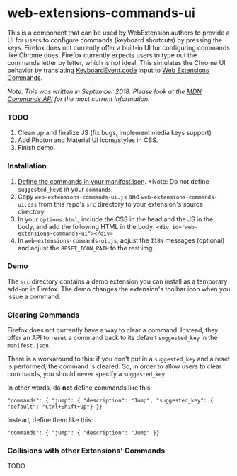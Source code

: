 # web-extensions-commands-ui
This is a component that can be used by WebExtension authors to provide a UI for users to configure commands (keyboard shortcuts) by pressing the keys.
Firefox does not currently offer a built-in UI for configuring commands like Chrome does. Firefox currently expects users to type out the commands letter by letter, which is not ideal.
This simulates the Chrome UI behavior by translating [KeyboardEvent.code](https://developer.mozilla.org/docs/Web/API/KeyboardEvent/code) input to [Web Extensions Commands](https://developer.mozilla.org/docs/Mozilla/Add-ons/WebExtensions/API/commands).

*Note: This was written in September 2018. Please look at the [MDN Commands API](https://developer.mozilla.org/docs/Mozilla/Add-ons/WebExtensions/API/commands) for the most current information.*

### TODO
1. Clean up and finalize JS (fix bugs, implement media keys support)
2. Add Photon and Material UI icons/styles in CSS.
3. Finish demo.

### Installation
1. [Define the commands in your manifest.json](https://developer.mozilla.org/docs/Mozilla/Add-ons/WebExtensions/manifest.json/commands). *Note: Do not define `suggested_key`s in your `commands`.
1. Copy `web-extensions-commands-ui.js` and `web-extensions-commands-ui.css` from this repo's `src` directory to your extension's source directory.
2. In your `options.html`, include the CSS in the head and the JS in the body, and add the following HTML in the body: `<div id="web-extensions-commands-ui"></div>`
3. In `web-extensions-commands-ui.js`, adjust the `I18N` messages (optional) and adjust the `RESET_ICON_PATH` to the rest img.

### Demo
The `src` directory contains a demo extension you can install as a temporary add-on in Firefox.
The demo changes the extension's toolbar icon when you issue a command.

### Clearing Commands
Firefox does not currently have a way to clear a command. Instead, they offer an API to `reset` a command back to its default `suggested_key` in the `manifest.json`.

There is a workaround to this: if you don't put in a `suggested_key` and a reset is performed, the command is cleared.
So, in order to allow users to clear commands, you should never specify a `suggested_key`

In other words, do **not** define commands like this:

    "commands": { "jump": { "description": "Jump", "suggested_key": { "default": "Ctrl+Shift+Up"} }}

Instead, define them like this:

    "commands": { "jump": { "description": "Jump" }}

### Collisions with other Extensions' Commands
TODO